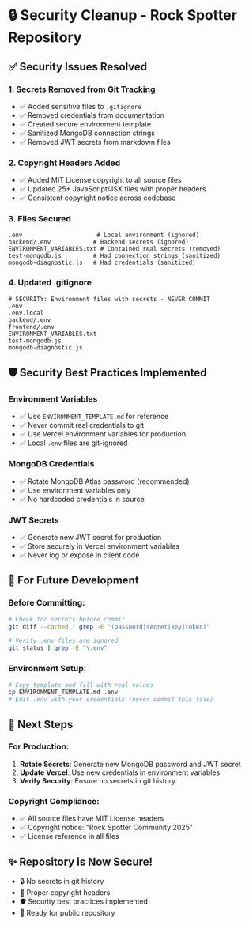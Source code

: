 # 🔒 Security Cleanup - Rock Spotter Repository

## ✅ Security Issues Resolved

### 1. **Secrets Removed from Git Tracking**
- ✅ Added sensitive files to `.gitignore`
- ✅ Removed credentials from documentation
- ✅ Created secure environment template
- ✅ Sanitized MongoDB connection strings
- ✅ Removed JWT secrets from markdown files

### 2. **Copyright Headers Added**
- ✅ Added MIT License copyright to all source files
- ✅ Updated 25+ JavaScript/JSX files with proper headers
- ✅ Consistent copyright notice across codebase

### 3. **Files Secured**
```
.env                     # Local environment (ignored)
backend/.env            # Backend secrets (ignored)  
ENVIRONMENT_VARIABLES.txt # Contained real secrets (removed)
test-mongodb.js         # Had connection strings (sanitized)
mongodb-diagnostic.js   # Had credentials (sanitized)
```

### 4. **Updated .gitignore**
```
# SECURITY: Environment files with secrets - NEVER COMMIT
.env
.env.local
backend/.env
frontend/.env
ENVIRONMENT_VARIABLES.txt
test-mongodb.js
mongodb-diagnostic.js
```

## 🛡️ Security Best Practices Implemented

### **Environment Variables**
- ✅ Use `ENVIRONMENT_TEMPLATE.md` for reference
- ✅ Never commit real credentials to git
- ✅ Use Vercel environment variables for production
- ✅ Local `.env` files are git-ignored

### **MongoDB Credentials**
- ✅ Rotate MongoDB Atlas password (recommended)
- ✅ Use environment variables only
- ✅ No hardcoded credentials in source

### **JWT Secrets**
- ✅ Generate new JWT secret for production
- ✅ Store securely in Vercel environment variables
- ✅ Never log or expose in client code

## 🔧 For Future Development

### **Before Committing:**
```bash
# Check for secrets before commit
git diff --cached | grep -E "(password|secret|key|token)"

# Verify .env files are ignored
git status | grep -E "\.env"
```

### **Environment Setup:**
```bash
# Copy template and fill with real values
cp ENVIRONMENT_TEMPLATE.md .env
# Edit .env with your credentials (never commit this file)
```

## 🎯 Next Steps

### **For Production:**
1. **Rotate Secrets**: Generate new MongoDB password and JWT secret
2. **Update Vercel**: Use new credentials in environment variables
3. **Verify Security**: Ensure no secrets in git history

### **Copyright Compliance:**
- ✅ All source files have MIT License headers
- ✅ Copyright notice: "Rock Spotter Community 2025"
- ✅ License reference in all files

## ✨ Repository is Now Secure!
- 🔒 No secrets in git history
- 📄 Proper copyright headers
- 🛡️ Security best practices implemented
- 🚀 Ready for public repository